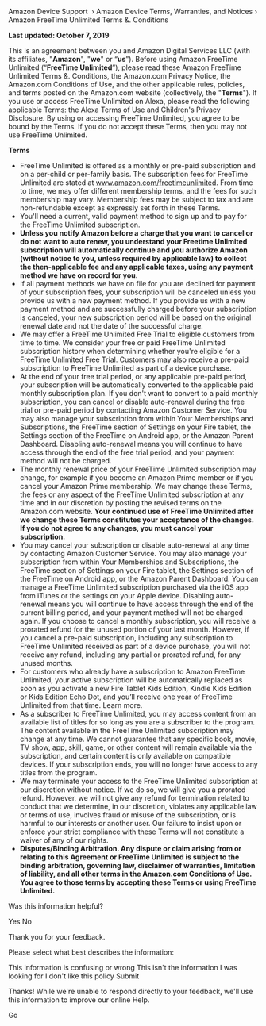 Amazon Device Support  › Amazon Device Terms, Warranties, and Notices › Amazon FreeTime Unlimited Terms &. Conditions

**Last updated: October 7, 2019**

This is an agreement between you and Amazon Digital Services LLC (with its affiliates, "**Amazon**", "**we**" or “**us**”). Before using Amazon FreeTime Unlimited (“**FreeTime Unlimited**”), please read these Amazon FreeTime Unlimited Terms &. Conditions, the Amazon.com Privacy Notice, the Amazon.com Conditions of Use, and the other applicable rules, policies, and terms posted on the Amazon.com website (collectively, the "**Terms**"). If you use or access FreeTime Unlimited on Alexa, please read the following applicable Terms: the Alexa Terms of Use and Children's Privacy Disclosure. By using or accessing FreeTime Unlimited, you agree to be bound by the Terms. If you do not accept these Terms, then you may not use FreeTime Unlimited.

**Terms**

*   FreeTime Unlimited is offered as a monthly or pre-paid subscription and on a per-child or per-family basis. The subscription fees for FreeTime Unlimited are stated at www.amazon.com/freetimeunlimited. From time to time, we may offer different membership terms, and the fees for such membership may vary. Membership fees may be subject to tax and are non-refundable except as expressly set forth in these Terms.
*   You'll need a current, valid payment method to sign up and to pay for the FreeTime Unlimited subscription.
*   **Unless you notify Amazon before a charge that you want to cancel or do not want to auto renew, you understand your Freetime Unlimited subscription will automatically continue and you authorize Amazon (without notice to you, unless required by applicable law) to collect the then-applicable fee and any applicable taxes, using any payment method we have on record for you.**
*   If all payment methods we have on file for you are declined for payment of your subscription fees, your subscription will be canceled unless you provide us with a new payment method. If you provide us with a new payment method and are successfully charged before your subscription is canceled, your new subscription period will be based on the original renewal date and not the date of the successful charge.
*   We may offer a FreeTime Unlimited Free Trial to eligible customers from time to time. We consider your free or paid FreeTime Unlimited subscription history when determining whether you're eligible for a FreeTime Unlimited Free Trial. Customers may also receive a pre-paid subscription to FreeTime Unlimited as part of a device purchase.
*   At the end of your free trial period, or any applicable pre-paid period, your subscription will be automatically converted to the applicable paid monthly subscription plan. If you don't want to convert to a paid monthly subscription, you can cancel or disable auto-renewal during the free trial or pre-paid period by contacting Amazon Customer Service. You may also manage your subscription from within Your Memberships and Subscriptions, the FreeTime section of Settings on your Fire tablet, the Settings section of the FreeTime on Android app, or the Amazon Parent Dashboard. Disabling auto-renewal means you will continue to have access through the end of the free trial period, and your payment method will not be charged.
*   The monthly renewal price of your FreeTime Unlimited subscription may change, for example if you become an Amazon Prime member or if you cancel your Amazon Prime membership. We may change these Terms, the fees or any aspect of the FreeTime Unlimited subscription at any time and in our discretion by posting the revised terms on the Amazon.com website. **Your continued use of FreeTime Unlimited after we change these Terms constitutes your acceptance of the changes. If you do not agree to any changes, you must cancel your subscription.**
*   You may cancel your subscription or disable auto-renewal at any time by contacting Amazon Customer Service. You may also manage your subscription from within Your Memberships and Subscriptions, the FreeTime section of Settings on your Fire tablet, the Settings section of the FreeTime on Android app, or the Amazon Parent Dashboard. You can manage a FreeTime Unlimited subscription purchased via the iOS app from iTunes or the settings on your Apple device. Disabling auto-renewal means you will continue to have access through the end of the current billing period, and your payment method will not be charged again. If you choose to cancel a monthly subscription, you will receive a prorated refund for the unused portion of your last month. However, if you cancel a pre-paid subscription, including any subscription to FreeTime Unlimited received as part of a device purchase, you will not receive any refund, including any partial or prorated refund, for any unused months.
*   For customers who already have a subscription to Amazon FreeTime Unlimited, your active subscription will be automatically replaced as soon as you activate a new Fire Tablet Kids Edition, Kindle Kids Edition or Kids Edition Echo Dot, and you’ll receive one year of FreeTime Unlimited from that time. Learn more.
*   As a subscriber to FreeTime Unlimited, you may access content from an available list of titles for so long as you are a subscriber to the program. The content available in the FreeTime Unlimited subscription may change at any time. We cannot guarantee that any specific book, movie, TV show, app, skill, game, or other content will remain available via the subscription, and certain content is only available on compatible devices. If your subscription ends, you will no longer have access to any titles from the program.
*   We may terminate your access to the FreeTime Unlimited subscription at our discretion without notice. If we do so, we will give you a prorated refund. However, we will not give any refund for termination related to conduct that we determine, in our discretion, violates any applicable law or terms of use, involves fraud or misuse of the subscription, or is harmful to our interests or another user. Our failure to insist upon or enforce your strict compliance with these Terms will not constitute a waiver of any of our rights.
*   **Disputes/Binding Arbitration. Any dispute or claim arising from or relating to this Agreement or FreeTime Unlimited is subject to the binding arbitration, governing law, disclaimer of warranties, limitation of liability, and all other terms in the Amazon.com Conditions of Use. You agree to those terms by accepting these Terms or using FreeTime Unlimited.**

Was this information helpful?

Yes No

Thank you for your feedback.

Please select what best describes the information:

This information is confusing or wrong This isn't the information I was looking for I don't like this policy Submit

Thanks! While we're unable to respond directly to your feedback, we'll use this information to improve our online Help.

Go